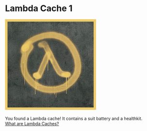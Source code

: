 # Lambda Cache 1
![](assets/images/lambda.jpeg)
<br>
<br>
You found a Lambda cache! It contains a suit battery and a healthkit.
<br>
[What are Lambda Caches?](whatarl.md)
